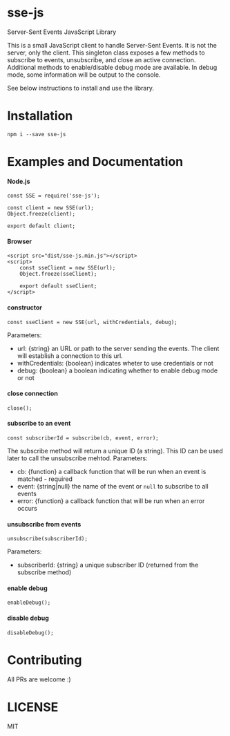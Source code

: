 # sse-js
Server-Sent Events JavaScript Library

This is a small JavaScript client to handle Server-Sent Events. It is not the server, only the client.
This singleton class exposes a few methods to subscribe to events, unsubscribe, and close an active connection.
Additional methods to enable/disable debug mode are available. In debug mode, some information will be output to the console.

See below instructions to install and use the library.

# Installation
```
npm i --save sse-js
```

# Examples and Documentation

#### Node.js
```
const SSE = require('sse-js');

const client = new SSE(url);
Object.freeze(client);

export default client;
```

#### Browser
```
<script src="dist/sse-js.min.js"></script>
<script>
    const sseClient = new SSE(url);
    Object.freeze(sseClient);

    export default sseClient;
</script>
```

#### constructor
```
const sseClient = new SSE(url, withCredentials, debug);
```
Parameters:
- url: {string} an URL or path to the server sending the events. The client will establish a connection to this url.
- withCredentials: {boolean} indicates wheter to use credentials or not
- debug: {boolean} a boolean indicating whether to enable debug mode or not

#### close connection
```
close();
```

#### subscribe to an event
```
const subscriberId = subscribe(cb, event, error);
```
The subscribe method will return a unique ID (a string). This ID can be used later to call the unsubscribe mehtod.
Parameters:
- cb: {function} a callback function that will be run when an event is matched - required
- event: {string|null} the name of the event or `null` to subscribe to all events
- error: {function} a callback function that will be run when an error occurs

#### unsubscribe from events
```
unsubscribe(subscriberId);
```
Parameters:
- subscriberId: {string} a unique subscriber ID (returned from the subscribe method)

#### enable debug
```
enableDebug();
```

#### disable debug
```
disableDebug();
```

# Contributing
All PRs are welcome :)

# LICENSE
MIT
